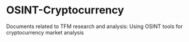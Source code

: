 # OSINT-Cryptocurrency
Documents related to TFM research and analysis: Using OSINT tools for cryptocurrency market analysis
